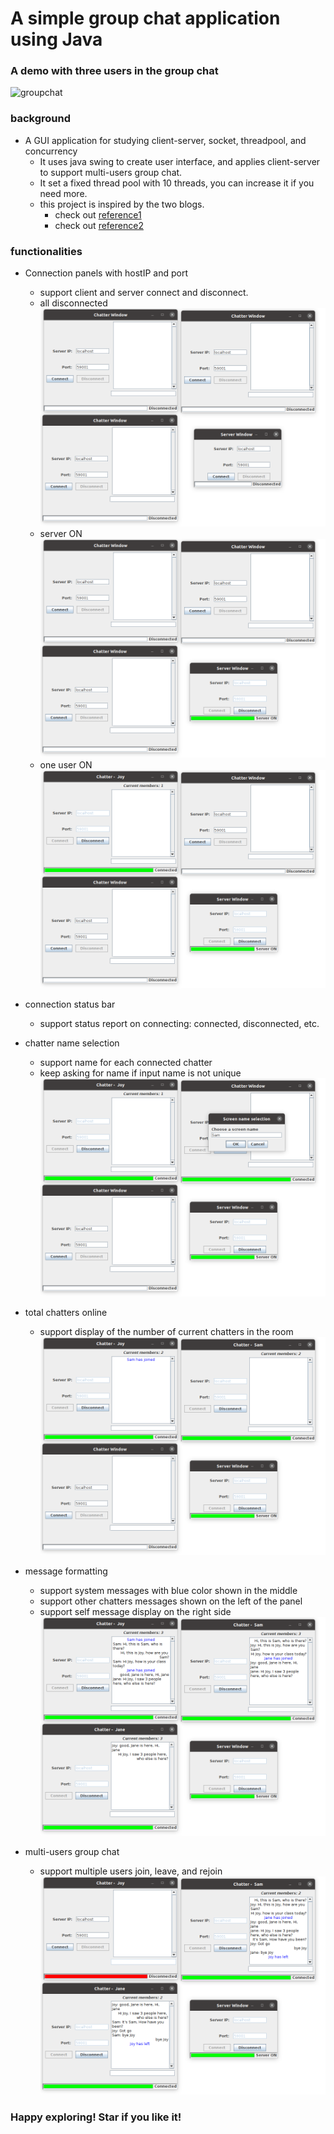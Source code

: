 # A simple group chat application using Java

### A demo with three users in the group chat
![groupchat](images/client_server.gif)

### background
* A GUI application for studying client-server, socket, threadpool, and concurrency
    - It uses java swing to create user interface, and applies client-server to support multi-users group chat.
    - It set a fixed thread pool with 10 threads, you can increase it if you need more.
    - this project is inspired by the two blogs.
        * check out [reference1](https://cs.lmu.edu/~ray/notes/javanetexamples/)
        * check out [reference2](https://ashishmyles.com/tutorials/tcpchat/index.html)

### functionalities
* Connection panels with hostIP and port
    - support client and server connect and disconnect.
    - all disconnected
    ![connection panel](images/clientserver01.png)
    - server ON
    ![serverON](images/clientserver02.png)
    - one user ON
    ![userConnected](images/clientserver05.png)

* connection status bar 
    - support status report on connecting: connected, disconnected, etc.

* chatter name selection
    - support name for each connected chatter
    - keep asking for name if input name is not unique
    ![username](images/clientserver08.png)

* total chatters online
    - support display of the number of current chatters in the room
    ![usercCount](images/clientserver09.png)

* message formatting
    - support system messages with blue color shown in the middle
    - support other chatters messages shown on the left of the panel
    - support self message display on the right side
    ![systemMSG](images/clientserver18.png)

* multi-users group chat
    - support multiple users join, leave, and rejoin
    ![userLeave](images/clientserver22.png)


### Happy exploring! Star if you like it!

